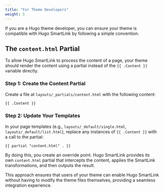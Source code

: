 ```yaml
---
title: "For Theme Developers"
weight: 5
---
```


If you are a Hugo theme developer, you can ensure your theme is compatible with Hugo SmartLink by following a simple convention.

## The `content.html` Partial

To allow Hugo SmartLink to process the content of a page, your theme should render the content using a partial instead of the `{{ .Content }}` variable directly.

### Step 1: Create the Content Partial

Create a file at `layouts/_partials/content.html` with the following content:

```html
{{ .Content }}
```

### Step 2: Update Your Templates

In your page templates (e.g., `layouts/_default/single.html`, `layouts/_default/list.html`), replace any instances of `{{ .Content }}` with a call to the partial:

```go-template
{{ partial "content.html" . }}
```

By doing this, you create an override point. Hugo SmartLink provides its own `content.html` partial that intercepts the content, applies the SmartLink transformations, and then outputs the result.

This approach ensures that users of your theme can enable Hugo SmartLink without having to modify the theme files themselves, providing a seamless integration experience.
